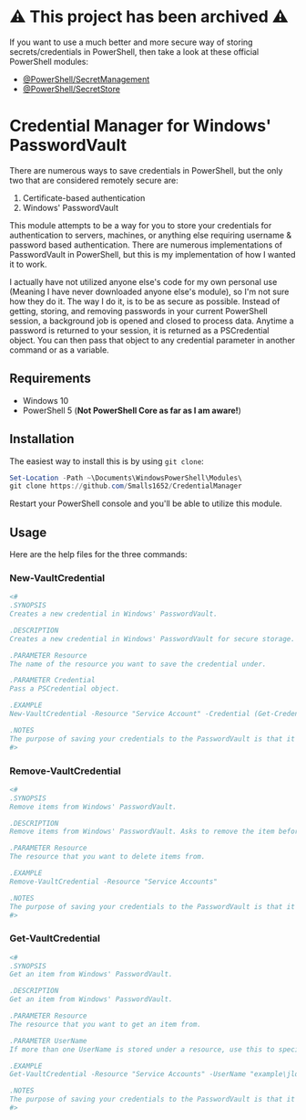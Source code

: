 # ⚠️ This project has been archived ⚠️

If you want to use a much better and more secure way of storing secrets/credentials in PowerShell, then take a look at these official PowerShell modules:

- [@PowerShell/SecretManagement](https://github.com/PowerShell/SecretManagement)
- [@PowerShell/SecretStore](https://github.com/PowerShell/SecretStore)

# Credential Manager for Windows' PasswordVault

There are numerous ways to save credentials in PowerShell, but the only two that are considered remotely secure are:

1. Certificate-based authentication
2. Windows' PasswordVault

This module attempts to be a way for you to store your credentials for authentication to servers, machines, or anything else requiring username & password based authentication. There are numerous implementations of PasswordVault in PowerShell, but this is my implementation of how I wanted it to work.

I actually have not utilized anyone else's code for my own personal use (Meaning I have never downloaded anyone else's module), so I'm not sure how they do it. The way I do it, is to be as secure as possible. Instead of getting, storing, and removing passwords in your current PowerShell session, a background job is opened and closed to process data. Anytime a password is returned to your session, it is returned as a PSCredential object. You can then pass that object to any credential parameter in another command or as a variable.

## Requirements

* Windows 10
* PowerShell 5 (**Not PowerShell Core as far as I am aware!**)

## Installation

The easiest way to install this is by using `git clone`:

```powershell
Set-Location -Path ~\Documents\WindowsPowerShell\Modules\
git clone https://github.com/Smalls1652/CredentialManager
```
Restart your PowerShell console and you'll be able to utilize this module.

## Usage

Here are the help files for the three commands:

### New-VaultCredential

```powershell
<#
.SYNOPSIS
Creates a new credential in Windows' PasswordVault.

.DESCRIPTION
Creates a new credential in Windows' PasswordVault for secure storage.

.PARAMETER Resource
The name of the resource you want to save the credential under.

.PARAMETER Credential
Pass a PSCredential object.

.EXAMPLE
New-VaultCredential -Resource "Service Account" -Credential (Get-Credential)

.NOTES
The purpose of saving your credentials to the PasswordVault is that it's a more secure storage system compared to saving credentials to the local disk. Certificate-based authentication is still a more preferred method, but this is a secondary alternative.
#>
```

### Remove-VaultCredential

```powershell
<#
.SYNOPSIS
Remove items from Windows' PasswordVault.

.DESCRIPTION
Remove items from Windows' PasswordVault. Asks to remove the item before removal.

.PARAMETER Resource
The resource that you want to delete items from.

.EXAMPLE
Remove-VaultCredential -Resource "Service Accounts"

.NOTES
The purpose of saving your credentials to the PasswordVault is that it's a more secure storage system compared to saving credentials to the local disk. Certificate-based authentication is still a more preferred method, but this is a secondary alternative.
#>
```

### Get-VaultCredential

```powershell
<#
.SYNOPSIS
Get an item from Windows' PasswordVault.

.DESCRIPTION
Get an item from Windows' PasswordVault.

.PARAMETER Resource
The resource that you want to get an item from.

.PARAMETER UserName
If more than one UserName is stored under a resource, use this to specify a UserName.

.EXAMPLE
Get-VaultCredential -Resource "Service Accounts" -UserName "example\jldoe123"

.NOTES
The purpose of saving your credentials to the PasswordVault is that it's a more secure storage system compared to saving credentials to the local disk. Certificate-based authentication is still a more preferred method, but this is a secondary alternative.
#>
```
